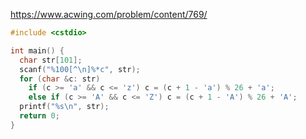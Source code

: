 https://www.acwing.com/problem/content/769/

```c++
#include <cstdio>

int main() {
  char str[101];
  scanf("%100[^\n]%*c", str);
  for (char &c: str)
    if (c >= 'a' && c <= 'z') c = (c + 1 - 'a') % 26 + 'a';
    else if (c >= 'A' && c <= 'Z') c = (c + 1 - 'A') % 26 + 'A';
  printf("%s\n", str);
  return 0;
}
```
